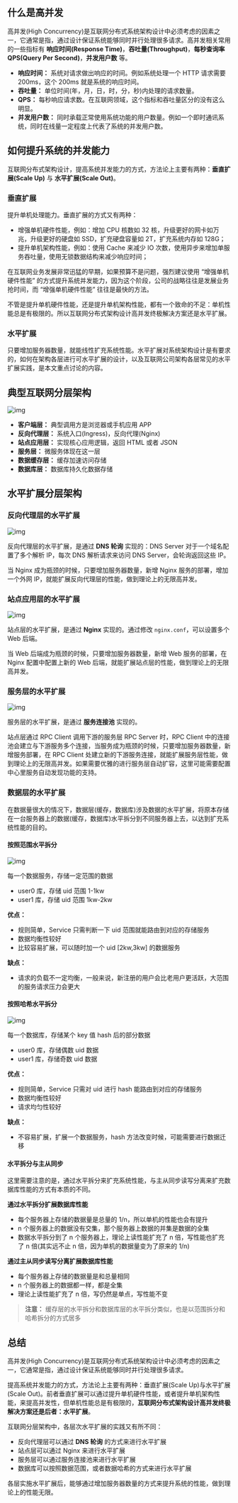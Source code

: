 ## 什么是高并发

高并发(High Concurrency)是互联网分布式系统架构设计中必须考虑的因素之一，它通常是指，通过设计保证系统能够同时并行处理很多请求。高并发相关常用的一些指标有 **响应时间(Response Time)**，**吞吐量(Throughput)**，**每秒查询率 QPS(Query Per Second)**，**并发用户数** 等。

- **响应时间：** 系统对请求做出响应的时间。例如系统处理一个 HTTP 请求需要 200ms，这个 200ms 就是系统的响应时间。
- **吞吐量：** 单位时间(年，月，日，时，分，秒)内处理的请求数量。
- **QPS：** 每秒响应请求数。在互联网领域，这个指标和吞吐量区分的没有这么明显。
- **并发用户数：** 同时承载正常使用系统功能的用户数量。例如一个即时通讯系统，同时在线量一定程度上代表了系统的并发用户数。

## 如何提升系统的并发能力

互联网分布式架构设计，提高系统并发能力的方式，方法论上主要有两种：**垂直扩展(Scale Up)** 与 **水平扩展(Scale Out)**。

### 垂直扩展

提升单机处理能力。垂直扩展的方式又有两种：

- 增强单机硬件性能，例如：增加 CPU 核数如 32 核，升级更好的网卡如万兆，升级更好的硬盘如 SSD，扩充硬盘容量如 2T，扩充系统内存如 128G；
- 提升单机架构性能，例如：使用 Cache 来减少 IO 次数，使用异步来增加单服务吞吐量，使用无锁数据结构来减少响应时间；

在互联网业务发展非常迅猛的早期，如果预算不是问题，强烈建议使用 “增强单机硬件性能” 的方式提升系统并发能力，因为这个阶段，公司的战略往往是发展业务抢时间，而 “增强单机硬件性能” 往往是最快的方法。

不管是提升单机硬件性能，还是提升单机架构性能，都有一个致命的不足：单机性能总是有极限的。所以互联网分布式架构设计高并发终极解决方案还是水平扩展。

### 水平扩展

只要增加服务器数量，就能线性扩充系统性能。水平扩展对系统架构设计是有要求的，如何在架构各层进行可水平扩展的设计，以及互联网公司架构各层常见的水平扩展实践，是本文重点讨论的内容。

## 典型互联网分层架构

![img](http://www.qfdmy.com/wp-content/uploads/2019/08/c4ca4238a0b9238.png)

- **客户端层：** 典型调用方是浏览器或手机应用 APP
- **反向代理层：** 系统入口(Ingress)，反向代理(Nginx)
- **站点应用层：** 实现核心应用逻辑，返回 HTML 或者 JSON
- **服务层：** 微服务体现在这一层
- **数据缓存层：** 缓存加速访问存储
- **数据库层：** 数据库持久化数据存储

## 水平扩展分层架构

### 反向代理层的水平扩展

![img](http://www.qfdmy.com/wp-content/uploads/2019/08/c81e728d9d4c2f6.png)

反向代理层的水平扩展，是通过 **DNS 轮询** 实现的：DNS Server 对于一个域名配置了多个解析 IP，每次 DNS 解析请求来访问 DNS Server，会轮询返回这些 IP。

当 Nginx 成为瓶颈的时候，只要增加服务器数量，新增 Nginx 服务的部署，增加一个外网 IP，就能扩展反向代理层的性能，做到理论上的无限高并发。

### 站点应用层的水平扩展

![img](http://www.qfdmy.com/wp-content/uploads/2019/08/eccbc87e4b5ce2f.png)

站点层的水平扩展，是通过 **Nginx** 实现的。通过修改 `nginx.conf`，可以设置多个 Web 后端。

当 Web 后端成为瓶颈的时候，只要增加服务器数量，新增 Web 服务的部署，在 Nginx 配置中配置上新的 Web 后端，就能扩展站点层的性能，做到理论上的无限高并发。

### 服务层的水平扩展

![img](http://www.qfdmy.com/wp-content/uploads/2019/08/a87ff679a2f3e71.png)

服务层的水平扩展，是通过 **服务连接池** 实现的。

站点层通过 RPC Client 调用下游的服务层 RPC Server 时，RPC Client 中的连接池会建立与下游服务多个连接，当服务成为瓶颈的时候，只要增加服务器数量，新增服务部署，在 RPC Client 处建立新的下游服务连接，就能扩展服务层性能，做到理论上的无限高并发。如果需要优雅的进行服务层自动扩容，这里可能需要配置中心里服务自动发现功能的支持。

### 数据层的水平扩展

在数据量很大的情况下，数据层(缓存，数据库)涉及数据的水平扩展，将原本存储在一台服务器上的数据(缓存，数据库)水平拆分到不同服务器上去，以达到扩充系统性能的目的。

#### 按照范围水平拆分

![img](http://www.qfdmy.com/wp-content/uploads/2019/08/e4da3b7fbbce234.png)

每一个数据服务，存储一定范围的数据

- user0 库，存储 uid 范围 1-1kw
- user1 库，存储 uid 范围 1kw-2kw

**优点：**

- 规则简单，Service 只需判断一下 uid 范围就能路由到对应的存储服务
- 数据均衡性较好
- 比较容易扩展，可以随时加一个 uid [2kw,3kw] 的数据服务

**缺点：**

- 请求的负载不一定均衡，一般来说，新注册的用户会比老用户更活跃，大范围的服务请求压力会更大

#### 按照哈希水平拆分

![img](http://www.qfdmy.com/wp-content/uploads/2019/08/1679091c5a880fa.png)

每一个数据库，存储某个 key 值 hash 后的部分数据

- user0 库，存储偶数 uid 数据
- user1 库，存储奇数 uid 数据

**优点：**

- 规则简单，Service 只需对 uid 进行 hash 能路由到对应的存储服务
- 数据均衡性较好
- 请求均匀性较好

**缺点：**

- 不容易扩展，扩展一个数据服务，hash 方法改变时候，可能需要进行数据迁移

#### 水平拆分与主从同步

这里需要注意的是，通过水平拆分来扩充系统性能，与主从同步读写分离来扩充数据库性能的方式有本质的不同。

**通过水平拆分扩展数据库性能**

- 每个服务器上存储的数据量是总量的 1/n，所以单机的性能也会有提升
- n 个服务器上的数据没有交集，那个服务器上数据的并集是数据的全集
- 数据水平拆分到了 n 个服务器上，理论上读性能扩充了 n 倍，写性能也扩充了 n 倍(其实远不止 n 倍，因为单机的数据量变为了原来的 1/n)

**通过主从同步读写分离扩展数据库性能**

- 每个服务器上存储的数据量是和总量相同
- n 个服务器上的数据都一样，都是全集
- 理论上读性能扩充了 n 倍，写仍然是单点，写性能不变

> **注意：** 缓存层的水平拆分和数据库层的水平拆分类似，也是以范围拆分和哈希拆分的方式居多

## 总结

高并发(High Concurrency)是互联网分布式系统架构设计中必须考虑的因素之一，它通常是指，通过设计保证系统能够同时并行处理很多请求。

提高系统并发能力的方式，方法论上主要有两种：垂直扩展(Scale Up)与水平扩展(Scale Out)。前者垂直扩展可以通过提升单机硬件性能，或者提升单机架构性能，来提高并发性，但单机性能总是有极限的，**互联网分布式架构设计高并发终极解决方案还是后者：水平扩展**。

互联网分层架构中，各层次水平扩展的实践又有所不同：

- 反向代理层可以通过 **DNS 轮询** 的方式来进行水平扩展
- 站点层可以通过 Nginx 来进行水平扩展
- 服务层可以通过服务连接池来进行水平扩展
- 数据库可以按照数据范围，或者数据哈希的方式来进行水平扩展

各层实施水平扩展后，能够通过增加服务器数量的方式来提升系统的性能，做到理论上的性能无限。